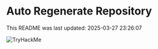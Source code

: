 # Auto Regenerate Repository

This README was last updated: 2025-03-27 23:26:07

 ![TryHackMe](https://tryhackme.com/badge/533634)